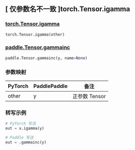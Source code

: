 ## [ 仅参数名不一致 ]torch.Tensor.igamma

### [torch.Tensor.igamma](https://pytorch.org/docs/stable/generated/torch.Tensor.igamma.html#torch.Tensor.igamma)

```python
torch.Tensor.igamma(other)
```

### [paddle.Tensor.gammainc](https://www.paddlepaddle.org.cn/documentation/docs/zh/develop/api/paddle/gammainc_cn.html#gammainc)

```python
paddle.Tensor.gammainc(y, name=None)
```

### 参数映射

| PyTorch | PaddlePaddle | 备注          |
| ------- | ------------ | ------------- |
| other   | y            | 正参数 Tensor |

### 转写示例

```python
# PyTorch 写法
out = x.igamma(y)

# Paddle 写法
out = .gammainc(y)
```
